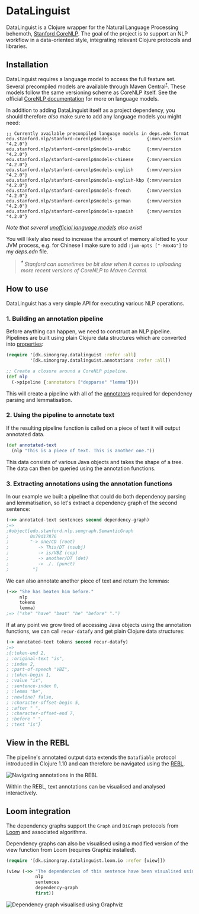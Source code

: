 # DataLinguist
DataLinguist is a Clojure wrapper for the Natural Language Processing behemoth, [Stanford CoreNLP](https://github.com/stanfordnlp/CoreNLP). The goal of the project is to support an NLP workflow in a data-oriented style, integrating relevant Clojure protocols and libraries.

## Installation
DataLinguist requires a language model to access the full feature set. Several precompiled models are available through Maven Central<sup>[†](#maven)</sup>. These models follow the same versioning scheme as CoreNLP itself. See the official [CoreNLP documentation](https://stanfordnlp.github.io/CoreNLP/download.html) for more on language models.

In addition to adding DataLinguist itself as a project dependency, you should therefore _also_ make sure to add any language models you might need:

```edn
;; Currently available precompiled language models in deps.edn format
edu.stanford.nlp/stanford-corenlp$models             {:mvn/version "4.2.0"}
edu.stanford.nlp/stanford-corenlp$models-arabic      {:mvn/version "4.2.0"}
edu.stanford.nlp/stanford-corenlp$models-chinese     {:mvn/version "4.2.0"}
edu.stanford.nlp/stanford-corenlp$models-english     {:mvn/version "4.2.0"}
edu.stanford.nlp/stanford-corenlp$models-english-kbp {:mvn/version "4.2.0"}
edu.stanford.nlp/stanford-corenlp$models-french      {:mvn/version "4.2.0"}
edu.stanford.nlp/stanford-corenlp$models-german      {:mvn/version "4.2.0"}
edu.stanford.nlp/stanford-corenlp$models-spanish     {:mvn/version "4.2.0"}
```

_Note that several [unofficial language models](https://stanfordnlp.github.io/CoreNLP/human-languages.html#models-for-other-languages) also exist!_

You will likely also need to increase the amount of memory allotted to your JVM process, e.g. for Chinese I make sure to add `:jvm-opts ["-Xmx4G"]` to my _deps.edn_ file.

> _<a name="maven"><sup>†</sup></a> Stanford can sometimes be bit slow when it comes to uploading more recent versions of CoreNLP to Maven Central._

## How to use
DataLinguist has a very simple API for executing various NLP operations.

### 1. Building an annotation pipeline
Before anything can happen, we need to construct an NLP pipeline. Pipelines are built using plain Clojure data structures which are converted into
[properties](https://github.com/stanfordnlp/CoreNLP/blob/master/src/edu/stanford/nlp/pipeline/StanfordCoreNLP.properties):

```Clojure
(require '[dk.simongray.datalinguist :refer :all]
         '[dk.simongray.datalinguist.annotations :refer :all])

;; Create a closure around a CoreNLP pipeline.
(def nlp
  (->pipeline {:annotators ["depparse" "lemma"]}))
```

This will create a pipeline with all of the [annotators](https://stanfordnlp.github.io/CoreNLP/annotators.html) required for dependency parsing and lemmatisation.

### 2. Using the pipeline to annotate text
If the resulting pipeline function is called on a piece of text it will output annotated data.

```Clojure
(def annotated-text
  (nlp "This is a piece of text. This is another one."))
```

This data consists of various Java objects and takes the shape of a tree. The data can then be queried using the annotation functions.

### 3. Extracting annotations using the annotation functions
In our example we built a pipeline that could do both dependency parsing and lemmatisation, so let's extract a dependency graph of the second sentence:

```Clojure
(->> annotated-text sentences second dependency-graph)
;=>
;#object[edu.stanford.nlp.semgraph.SemanticGraph
;        0x79d17876
;        "-> one/CD (root)
;           -> This/DT (nsubj)
;           -> is/VBZ (cop)
;           -> another/DT (det)
;           -> ./. (punct)
;         "]
```

We can also annotate another piece of text and return the lemmas:

```Clojure
(->> "She has beaten him before."
     nlp
     tokens
     lemma)
;=> ("she" "have" "beat" "he" "before" ".")
```

If at any point we grow tired of accessing Java objects using the annotation functions, we can call `recur-datafy` and get plain Clojure data structures:

```Clojure
(-> annotated-text tokens second recur-datafy)
;=>
;{:token-end 2,
; :original-text "is",
; :index 2,
; :part-of-speech "VBZ",
; :token-begin 1,
; :value "is",
; :sentence-index 0,
; :lemma "be",
; :newline? false,
; :character-offset-begin 5,
; :after " ",
; :character-offset-end 7,
; :before " ",
; :text "is"}
```

## View in the REBL
The pipeline's annotated output data extends the `Datafiable` protocol introduced in Clojure 1.10 and can therefore be navigated using the [REBL](https://github.com/cognitect-labs/REBL-distro).
 
![Navigating annotations in the REBL](https://raw.githubusercontent.com/simongray/corenlp-clj/master/doc/rebl_example.png)

Within the REBL, text annotations can be visualised and analysed interactively.

## Loom integration
The dependency graphs support the `Graph` and `DiGraph` protocols from [Loom](https://github.com/aysylu/loom) and associated algorithms.

Dependency graphs can also be visualised using a modified version of the view function from Loom (requires Graphiz installed).

```Clojure
(require '[dk.simongray.datalinguist.loom.io :refer [view]])

(view (->> "The dependencies of this sentence have been visualised using Graphviz."
           nlp
           sentences
           dependency-graph
           first))
```

![Dependency graph visualised using Graphviz](https://raw.githubusercontent.com/simongray/corenlp-clj/master/doc/graphviz_example.png)
